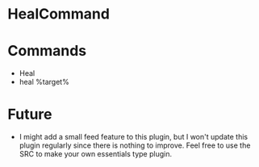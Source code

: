 # HealCommand

# Commands
- Heal
- heal %target%

# Future
- I might add a small feed feature to this plugin, but I won't update this plugin regularly since there is nothing to improve. Feel free to use the SRC to make your own essentials type plugin.
